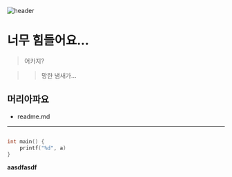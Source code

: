 ![header](https://capsule-render.vercel.app/api?type=Waving&color=4e63d6&height=200&section=header&text=Gondr_World&fontSize=50&animation=fadeIn&fontColor=DDDDDD)

# 너무 힘들어요...

> 어카지?

>> 망한 냄새가...

## 머리아파요

* readme.md

----------------------------

```c

int main() {
    printf("%d", a)
}
```
**aasdfasdf**


